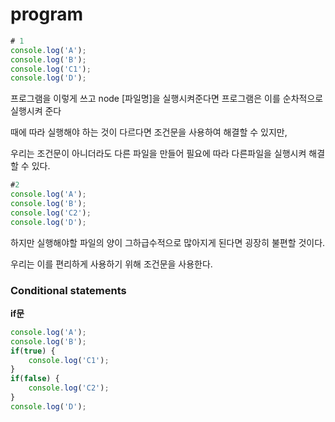 # program

```jsx
# 1
console.log('A');
console.log('B');
console.log('C1');
console.log('D');
```

프로그램을 이렇게 쓰고 node [파일명]을 실행시켜준다면 프로그램은 이를 순차적으로 실행시켜 준다

때에 따라 실행해야 하는 것이 다르다면 조건문을 사용하여 해결할 수 있지만,

우리는 조건문이 아니더라도 다른 파일을 만들어 필요에 따라 다른파일을 실행시켜 해결할 수 있다.

```jsx
#2
console.log('A');
console.log('B');
console.log('C2');
console.log('D');
```

하지만 실행해야할 파일의 양이 그하급수적으로 많아지게 된다면 굉장히 불편할 것이다.

우리는 이를 편리하게 사용하기 위해 조건문을 사용한다.

### Conditional statements

**if문**

```jsx
console.log('A');
console.log('B');
if(true) {
    console.log('C1');
}
if(false) {
    console.log('C2');
}
console.log('D');
```